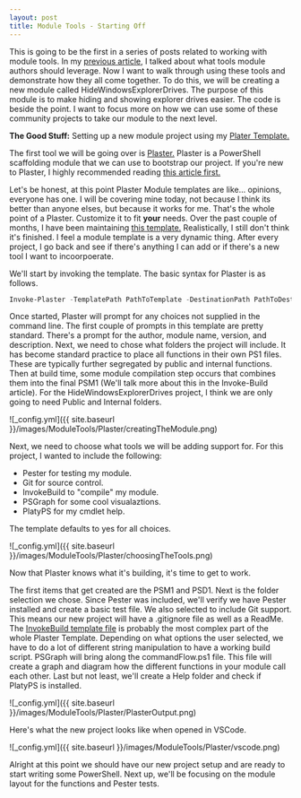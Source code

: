 ```yaml
---
layout: post
title: Module Tools - Starting Off
---
```


This is going to be the first in a series of posts related to working with module tools.
In my [previous article](http://overpoweredshell.com//Tools-Module-Authors-Should-Leverage/), I talked about what tools module authors should leverage.
Now I want to walk through using these tools and demonstrate how they all come together.
To do this, we will be creating a new module called HideWindowsExplorerDrives.
The purpose of this module is to make hiding and showing explorer drives easier.
The code is beside the point.
I want to focus more on how we can use some of these community projects to take our module to the next level.

**The Good Stuff:**
Setting up a new module project using my [Plater Template.](https://github.com/dchristian3188/PlasterTemplates)

<!-- more -->

The first tool we will be going over is [Plaster.](https://github.com/PowerShell/Plaster)
Plaster is a PowerShell scaffolding module that we can use to bootstrap our project.
If you're new to Plaster, I highly recommended reading [this article first.](http://overpoweredshell.com//Working-with-Plaster/)

Let's be honest, at this point Plaster Module templates are like... opinions, everyone has one.
I will be covering mine today, not because I think its better than anyone elses, but because it works for me.
That's the whole point of a Plaster.
Customize it to fit **your** needs.
Over the past couple of months, I have been maintaining [this template.](https://github.com/dchristian3188/PlasterTemplates/tree/master/Module)
Realistically,  I still don't think it's finished.
I feel a module template is a very dynamic thing.
After every project, I go back and see if there's anything I can add or if there's a new tool I want to incoorpoerate.

We'll start by invoking the template.
The basic syntax for Plaster is as follows.

```powershell
Invoke-Plaster -TemplatePath PathToTemplate -DestinationPath PathToDestination
```

Once started, Plaster will prompt for any choices not supplied in the command line.
The first couple of prompts in this template are pretty standard.
There's a prompt for the author, module name, version, and description.
Next, we need to chose what folders the project will include.
It has become standard practice to place all functions in their own PS1 files.
These are typically further segregated by public and internal functions.
Then at build time, some module compilation step occurs that combines them into the final PSM1 (We'll talk more about this in the Invoke-Build article).
For the HideWindowsExplorerDrives project, I think we are only going to need Public and Internal folders.

![_config.yml]({{ site.baseurl }}/images/ModuleTools/Plaster/creatingTheModule.png)

Next, we need to choose what tools we will be adding support for.
For this project, I wanted to include the following:

* Pester for testing my module.
* Git for source control.
* InvokeBuild to "compile" my module.
* PSGraph for some cool visualaztions.
* PlatyPS for my cmdlet help.

The template defaults to yes for all choices.

![_config.yml]({{ site.baseurl }}/images/ModuleTools/Plaster/choosingTheTools.png)

Now that Plaster knows what it's building, it's time to get to work.

The first items that get created are the PSM1 and PSD1.
Next is the folder selection we chose.
Since Pester was included, we'll verify we have Pester installed and create a basic test file.
We also selected to include Git support.
This means our new project will have a .gitignore file as well as a ReadMe.
The [InvokeBuild template file](https://github.com/dchristian3188/PlasterTemplates/blob/master/Module/default.build.ps1) is probably the most complex part of the whole Plaster Template.
Depending on what options the user selected, we have to do a lot of different string manipulation to have a working build script.
PSGraph will bring along the commandFlow.ps1 file.
This file will create a graph and diagram how the different functions in your module call each other.
Last but not least, we'll create a Help folder and check if PlatyPS is installed.

![_config.yml]({{ site.baseurl }}/images/ModuleTools/Plaster/PlasterOutput.png)

Here's what the new project looks like when opened in VSCode.

![_config.yml]({{ site.baseurl }}/images/ModuleTools/Plaster/vscode.png)

Alright at this point we should have our new project setup and are ready to start writing some PowerShell.
Next up, we'll be focusing on the module layout for the functions and Pester tests.